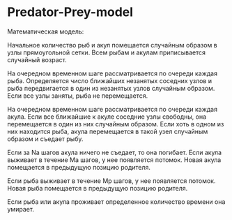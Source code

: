 # Predator-Prey-model
Математическая модель:

  Начальное количество рыб и акул помещается случайным образом в узлы
прямоугольной сетки. Всем рыбам и акулам приписывается случайный
возраст.

  На очередном временном шаге рассматривается по очереди каждая рыба.
Определяется число ближайших незанятых соседних узлов и рыба
передвигается в один из незанятых узлов случайным образом. Если все
узлы заняты, рыба не перемещается.

  На очередном временном шаге рассматривается по очереди каждая акула.
Если все ближайшие к акуле соседние узлы свободны, она перемещается в
один из них случайным образом. Если хоть в одном из них находится рыба,
акула перемещается в такой узел случайным образом и съедает рыбу.

  Если за Nа шагов акула ничего не съедает, то она погибает. Если акула
выживает в течение Mа шагов, у нее появляется потомок. Новая акула
помещается в предыдущую позицию родителя.

  Если рыба выживает в течение Mр шагов, у нее появляется потомок. Новая
рыба помещается в предыдущую позицию родителя.

  Если рыба или акула проживает определенное количество времени она
умирает.
